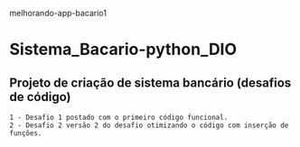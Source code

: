  melhorando-app-bacario1
# Sistema_Bacario-python_DIO

## Projeto de criação de sistema bancário (desafios de código)

    1 - Desafio 1 postado com o primeiro código funcional.
    2 - Desafio 2 versão 2 do desafio otimizando o código com inserção de funções.